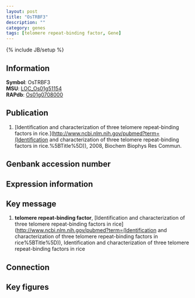 ```yaml
---
layout: post
title: "OsTRBF3"
description: ""
category: genes
tags: [telomere repeat-binding factor, Gene]
---
```

{% include JB/setup %}

## Information
__Symbol__: OsTRBF3  
__MSU__: [LOC_Os01g51154](http://rice.plantbiology.msu.edu/cgi-bin/ORF_infopage.cgi?orf=LOC_Os01g51154)  
__RAPdb__: [Os01g0708000](http://rapdb.dna.affrc.go.jp/viewer/gbrowse_details/irgsp1?name=Os01g0708000)  

## Publication
1. [Identification and characterization of three telomere repeat-binding factors in rice.](http://www.ncbi.nlm.nih.gov/pubmed?term=(Identification and characterization of three telomere repeat-binding factors in rice.%5BTitle%5D)), 2008, Biochem Biophys Res Commun.

## Genbank accession number

## Expression information

## Key message
1. __telomere repeat-binding factor__, [Identification and characterization of three telomere repeat-binding factors in rice](http://www.ncbi.nlm.nih.gov/pubmed?term=(Identification and characterization of three telomere repeat-binding factors in rice%5BTitle%5D)), Identification and characterization of three telomere repeat-binding factors in rice

## Connection

## Key figures


